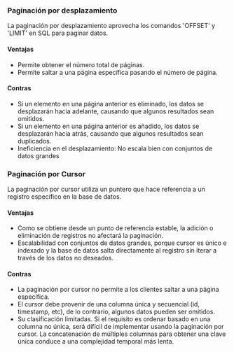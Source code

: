 ### Paginación por desplazamiento

La paginación por desplazamiento aprovecha los comandos 'OFFSET' y 'LIMIT' en SQL para paginar datos.

#### Ventajas

- Permite obtener el número total de páginas.
- Permite saltar a una página específica pasando el número de página.

#### Contras

- Si un elemento en una página anterior es eliminado, los datos se desplazarán hacia adelante, causando que algunos
  resultados sean omitidos.
- Si un elemento en una página anterior es añadido, los datos se desplazarán hacia atrás, causando que algunos
  resultados sean duplicados.
- Ineficiencia en el desplazamiento: No escala bien con conjuntos de datos grandes

### Paginación por Cursor

La paginación por cursor utiliza un puntero que hace referencia a un registro específico en la base de datos.

#### Ventajas

- Como se obtiene desde un punto de referencia estable, la adición o eliminación de registros no afectará la paginación.
- Escalabilidad con conjuntos de datos grandes, porque cursor es único e indexado y la base de datos salta directamente
  al registro sin iterar a través de los datos no deseados.

#### Contras

- La paginación por cursor no permite a los clientes saltar a una página específica.
- El cursor debe provenir de una columna única y secuencial (id, timestamp, etc), de lo contrario, algunos datos
  pueden ser omitidos.
- Su clasificación limitadas. Si el requisito es ordenar basado en una columna no única, será difícil de implementar usando la paginación por cursor. La concatenación de múltiples columnas para obtener una clave única conduce a una complejidad temporal más lenta.